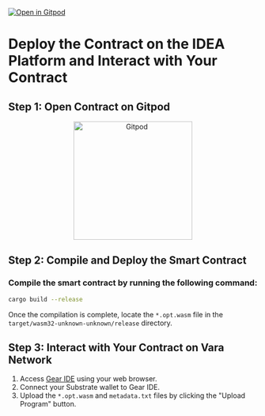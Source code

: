 [![Open in Gitpod](https://img.shields.io/badge/Open_in-Gitpod-white?logo=gitpod)]( https://gitpod.io/new/#https://github.com/Vara-Lab/Smart-Contract-Factory-Template.git)

# Deploy the Contract on the IDEA Platform and Interact with Your Contract

## Step 1: Open Contract on Gitpod

<p align="center">
  <a href="https://gitpod.io/#https://github.com/Vara-Lab/Smart-Contract-Factory-Template.git" target="_blank">
    <img src="https://gitpod.io/button/open-in-gitpod.svg" width="240" alt="Gitpod">
  </a>
</p>

## Step 2: Compile and Deploy the Smart Contract

### Compile the smart contract by running the following command:

```bash
cargo build --release
```

Once the compilation is complete, locate the `*.opt.wasm` file in the `target/wasm32-unknown-unknown/release` directory.

## Step 3: Interact with Your Contract on Vara Network

1. Access [Gear IDE](https://idea.gear-tech.io/programs?node=wss%3A%2F%2Frpc.vara.network) using your web browser.
2. Connect your Substrate wallet to Gear IDE.
3. Upload the `*.opt.wasm` and `metadata.txt` files by clicking the "Upload Program" button.

